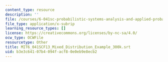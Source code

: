 ```yaml
---
content_type: resource
description: ''
file: /courses/6-041sc-probabilistic-systems-analysis-and-applied-probability-fall-2013/b3e3c64107b4094facf80e0eb9e8ecb2_MIT6_041SCF13_Mixed_Distribution_Example_300k.srt
file_type: application/x-subrip
learning_resource_types: []
license: https://creativecommons.org/licenses/by-nc-sa/4.0/
ocw_type: OCWFile
resourcetype: Other
title: MIT6_041SCF13_Mixed_Distribution_Example_300k.srt
uid: b3e3c641-07b4-094f-acf8-0e0eb9e8ecb2
---
```

